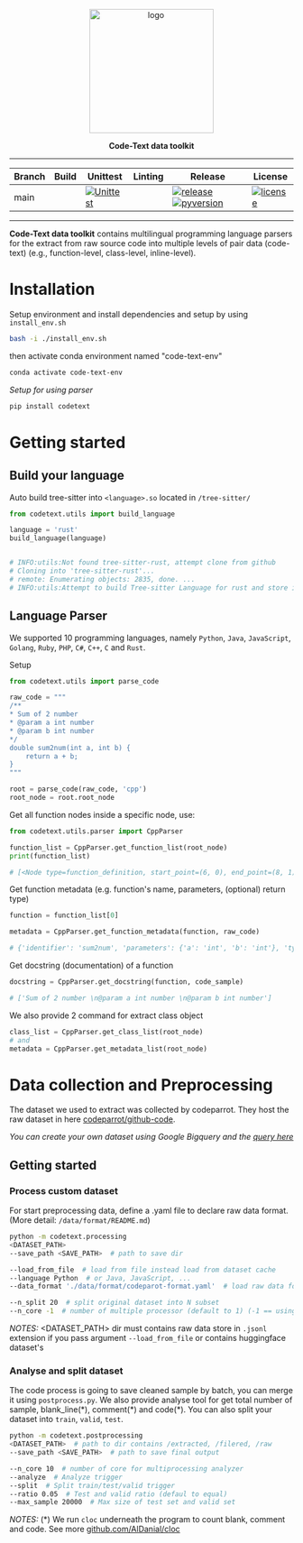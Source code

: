 <div align="center">

<p align="center">
  <img src="https://avatars.githubusercontent.com/u/115590550?s=200&v=4" width="220px" alt="logo">
</p>

**Code-Text data toolkit**
______________________________________________________________________


<!-- Badge start -->
| Branch 	| Build 	| Unittest 	| Linting 	| Release 	| License 	|
|--------	|-------	|----------	|---------	|---------	|---------	|
| main   	|       	| [![Unittest](https://github.com/AI4Code-Research/CodeText-data/actions/workflows/unittest.yml/badge.svg)](https://github.com/AI4Code-Research/CodeText-data/actions/workflows/unittest.yml) |       	| [![release](https://img.shields.io/pypi/v/codetext)](https://pypi.org/project/codetext/) [![pyversion](https://img.shields.io/pypi/pyversions/codetext)](https://pypi.org/project/codetext/)| [![license](https://img.shields.io/github/license/AI4Code-Research/CodeText-data)](https://github.com/AI4Code-Research/CodeText-data/LICENSE.txt) |
<!-- Badge end -->
</div>

______________________________________________________________________

**Code-Text data toolkit** contains multilingual programming language parsers for the extract from raw source code into multiple levels of pair data (code-text) (e.g., function-level, class-level, inline-level). 

# Installation
Setup environment and install dependencies and setup by using `install_env.sh`
```bash
bash -i ./install_env.sh
```
then activate conda environment named "code-text-env"
```bash
conda activate code-text-env
```

*Setup for using parser*
```bash
pip install codetext
```

# Getting started

## Build your language
Auto build tree-sitter into `<language>.so` located in `/tree-sitter/`
```python
from codetext.utils import build_language

language = 'rust'
build_language(language)


# INFO:utils:Not found tree-sitter-rust, attempt clone from github
# Cloning into 'tree-sitter-rust'...
# remote: Enumerating objects: 2835, done. ...
# INFO:utils:Attempt to build Tree-sitter Language for rust and store in .../tree-sitter/rust.so
```

## Language Parser
We supported 10 programming languages, namely `Python`, `Java`, `JavaScript`, `Golang`, `Ruby`, `PHP`, `C#`, `C++`, `C` and `Rust`.

Setup
```python
from codetext.utils import parse_code

raw_code = """
/**
* Sum of 2 number
* @param a int number
* @param b int number
*/
double sum2num(int a, int b) {
    return a + b;
}
"""

root = parse_code(raw_code, 'cpp')
root_node = root.root_node
```

Get all function nodes inside a specific node, use:
```python
from codetext.utils.parser import CppParser

function_list = CppParser.get_function_list(root_node)
print(function_list)

# [<Node type=function_definition, start_point=(6, 0), end_point=(8, 1)>]

```

Get function metadata (e.g. function's name, parameters, (optional) return type)
```python
function = function_list[0]

metadata = CppParser.get_function_metadata(function, raw_code)

# {'identifier': 'sum2num', 'parameters': {'a': 'int', 'b': 'int'}, 'type': 'double'}
```
Get docstring (documentation) of a function
```python
docstring = CppParser.get_docstring(function, code_sample)

# ['Sum of 2 number \n@param a int number \n@param b int number']
```

We also provide 2 command for extract class object
```python
class_list = CppParser.get_class_list(root_node)
# and
metadata = CppParser.get_metadata_list(root_node)
```

# Data collection and Preprocessing
The dataset we used to extract was collected by codeparrot. They host the raw dataset in here [codeparrot/github-code](https://huggingface.co/datasets/codeparrot/github-code).

*You can create your own dataset using Google Bigquery and the [query here](https://huggingface.co/datasets/codeparrot/github-code/blob/main/query.sql)*

## Getting started
### Process custom dataset
For start preprocessing data, define a .yaml file to declare raw data format. (More detail: `/data/format/README.md`)

```bash
python -m codetext.processing 
<DATASET_PATH>
--save_path <SAVE_PATH>  # path to save dir

--load_from_file  # load from file instead load from dataset cache
--language Python  # or Java, JavaScript, ...
--data_format './data/format/codeparot-format.yaml'  # load raw data format

--n_split 20  # split original dataset into N subset
--n_core -1  # number of multiple processor (default to 1) (-1 == using all core)
```

*NOTES:*  <DATASET_PATH> dir must contains raw data store in `.jsonl` extension if you pass argument `--load_from_file` or contains huggingface dataset's 

### Analyse and split dataset
The code process is going to save cleaned sample by batch, you can merge it using `postprocess.py`. We also provide analyse tool for get total number of sample, blank_line(\*), comment(\*) and code(\*). You can also split your dataset into `train`, `valid`, `test`.

```bash
python -m codetext.postprocessing 
<DATASET_PATH>  # path to dir contains /extracted, /filered, /raw
--save_path <SAVE_PATH>  # path to save final output

--n_core 10  # number of core for multiprocessing analyzer
--analyze  # Analyze trigger
--split  # Split train/test/valid trigger
--ratio 0.05  # Test and valid ratio (defaul to equal)
--max_sample 20000  # Max size of test set and valid set
```

*NOTES:* (\*) We run `cloc` underneath the program to count blank, comment and code. See more [github.com/AlDanial/cloc](github.com/AlDanial/cloc)